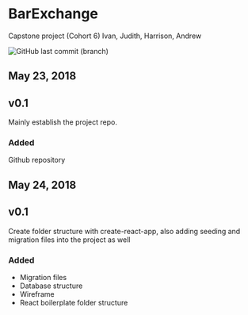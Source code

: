  # BarExchange
 Capstone project (Cohort 6) Ivan, Judith, Harrison, Andrew
 
![GitHub last commit (branch)](https://img.shields.io/github/last-commit/google/skia/infra/config.svg?style=plastic)


## May 23, 2018 
## v0.1 
Mainly establish the project repo.

### Added
Github repository

## May 24, 2018 
## v0.1 
Create folder structure with create-react-app, also adding seeding and migration files into the project as well

### Added
- Migration files
- Database structure
- Wireframe
- React boilerplate folder structure

